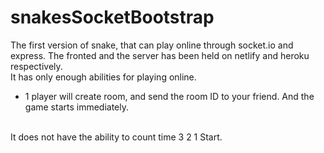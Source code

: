 # snakesSocketBootstrap
The first version of snake, that can play online through socket.io and express. The fronted and the server has been held on netlify and heroku respectively.
<br>
It has only enough abilities for playing online. 
  + 1 player will create room, and send the room ID to your friend. And the game starts immediately.
<br>
It does not have the ability to count time 3 2 1 Start.
